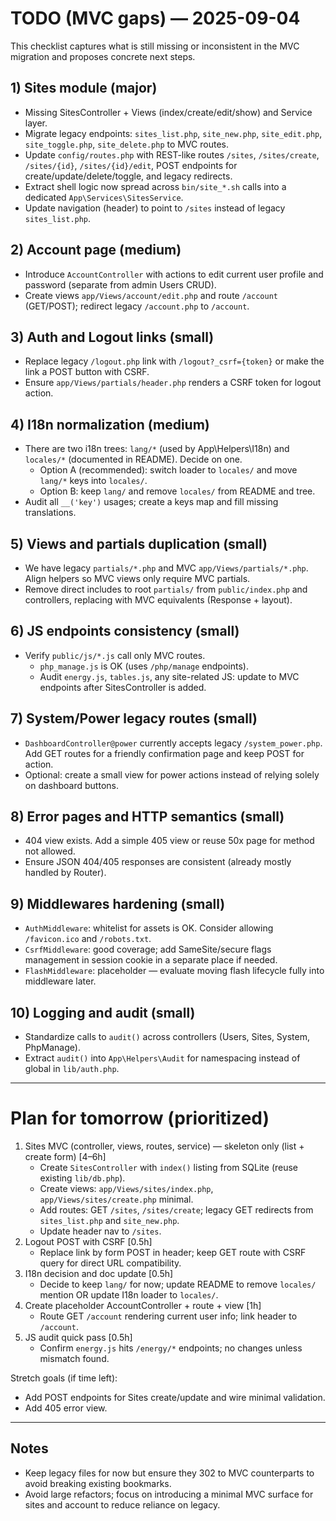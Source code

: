 # TODO (MVC gaps) — 2025-09-04

This checklist captures what is still missing or inconsistent in the MVC migration and proposes concrete next steps.

## 1) Sites module (major)
- Missing SitesController + Views (index/create/edit/show) and Service layer.
- Migrate legacy endpoints: `sites_list.php`, `site_new.php`, `site_edit.php`, `site_toggle.php`, `site_delete.php` to MVC routes.
- Update `config/routes.php` with REST-like routes `/sites`, `/sites/create`, `/sites/{id}`, `/sites/{id}/edit`, POST endpoints for create/update/delete/toggle, and legacy redirects.
- Extract shell logic now spread across `bin/site_*.sh` calls into a dedicated `App\Services\SitesService`.
- Update navigation (header) to point to `/sites` instead of legacy `sites_list.php`.

## 2) Account page (medium)
- Introduce `AccountController` with actions to edit current user profile and password (separate from admin Users CRUD).
- Create views `app/Views/account/edit.php` and route `/account` (GET/POST); redirect legacy `/account.php` to `/account`.

## 3) Auth and Logout links (small)
- Replace legacy `/logout.php` link with `/logout?_csrf={token}` or make the link a POST button with CSRF.
- Ensure `app/Views/partials/header.php` renders a CSRF token for logout action.

## 4) I18n normalization (medium)
- There are two i18n trees: `lang/*` (used by App\Helpers\I18n) and `locales/*` (documented in README). Decide on one.
  - Option A (recommended): switch loader to `locales/` and move `lang/*` keys into `locales/`.
  - Option B: keep `lang/` and remove `locales/` from README and tree.
- Audit all `__('key')` usages; create a keys map and fill missing translations.

## 5) Views and partials duplication (small)
- We have legacy `partials/*.php` and MVC `app/Views/partials/*.php`. Align helpers so MVC views only require MVC partials.
- Remove direct includes to root `partials/` from `public/index.php` and controllers, replacing with MVC equivalents (Response + layout).

## 6) JS endpoints consistency (small)
- Verify `public/js/*.js` call only MVC routes.
  - `php_manage.js` is OK (uses `/php/manage` endpoints).
  - Audit `energy.js`, `tables.js`, any site-related JS: update to MVC endpoints after SitesController is added.

## 7) System/Power legacy routes (small)
- `DashboardController@power` currently accepts legacy `/system_power.php`. Add GET routes for a friendly confirmation page and keep POST for action.
- Optional: create a small view for power actions instead of relying solely on dashboard buttons.

## 8) Error pages and HTTP semantics (small)
- 404 view exists. Add a simple 405 view or reuse 50x page for method not allowed.
- Ensure JSON 404/405 responses are consistent (already mostly handled by Router).

## 9) Middlewares hardening (small)
- `AuthMiddleware`: whitelist for assets is OK. Consider allowing `/favicon.ico` and `/robots.txt`.
- `CsrfMiddleware`: good coverage; add SameSite/secure flags management in session cookie in a separate place if needed.
- `FlashMiddleware`: placeholder — evaluate moving flash lifecycle fully into middleware later.

## 10) Logging and audit (small)
- Standardize calls to `audit()` across controllers (Users, Sites, System, PhpManage).
- Extract `audit()` into `App\Helpers\Audit` for namespacing instead of global in `lib/auth.php`.

---

# Plan for tomorrow (prioritized)

1. Sites MVC (controller, views, routes, service) — skeleton only (list + create form) [4–6h]
   - Create `SitesController` with `index()` listing from SQLite (reuse existing `lib/db.php`).
   - Create views: `app/Views/sites/index.php`, `app/Views/sites/create.php` minimal.
   - Add routes: GET `/sites`, `/sites/create`; legacy GET redirects from `sites_list.php` and `site_new.php`.
   - Update header nav to `/sites`.
2. Logout POST with CSRF [0.5h]
   - Replace link by form POST in header; keep GET route with CSRF query for direct URL compatibility.
3. I18n decision and doc update [0.5h]
   - Decide to keep `lang/` for now; update README to remove `locales/` mention OR update I18n loader to `locales/`.
4. Create placeholder AccountController + route + view [1h]
   - Route GET `/account` rendering current user info; link header to `/account`.
5. JS audit quick pass [0.5h]
   - Confirm `energy.js` hits `/energy/*` endpoints; no changes unless mismatch found.

Stretch goals (if time left):
- Add POST endpoints for Sites create/update and wire minimal validation.
- Add 405 error view.

---

## Notes
- Keep legacy files for now but ensure they 302 to MVC counterparts to avoid breaking existing bookmarks.
- Avoid large refactors; focus on introducing a minimal MVC surface for sites and account to reduce reliance on legacy.
